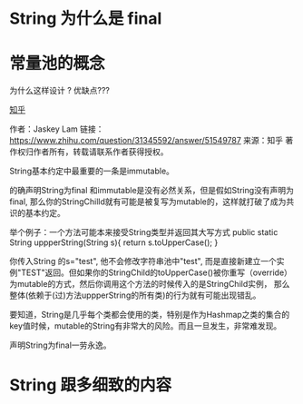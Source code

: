 # String  为什么是 final



# 常量池的概念



为什么这样设计 ? 优缺点???




[知乎](https://www.zhihu.com/question/31345592)


作者：Jaskey Lam
链接：https://www.zhihu.com/question/31345592/answer/51549787
来源：知乎
著作权归作者所有，转载请联系作者获得授权。

String基本约定中最重要的一条是immutable。

的确声明String为final 和immutable是没有必然关系，但是假如String没有声明为final, 那么你的StringChilld就有可能是被复写为mutable的，这样就打破了成为共识的基本约定。

举个例子：一个方法可能本来接受String类型并返回其大写方式
public static String uppperString(String s){
        return s.toUpperCase();
}

你传入String 的s="test", 他不会修改字符串池中"test", 而是直接新建立一个实例"TEST"返回。但如果你的StringChild的toUpperCase()被你重写（override）为mutable的方式，然后你调用这个方法的时候传入的是StringChild实例， 那么整体(依赖于(过)方法uppperString的所有类)的行为就有可能出现错乱。

要知道，String是几乎每个类都会使用的类，特别是作为Hashmap之类的集合的key值时候，mutable的String有非常大的风险。而且一旦发生，非常难发现。

声明String为final一劳永逸。



# String 跟多细致的内容




